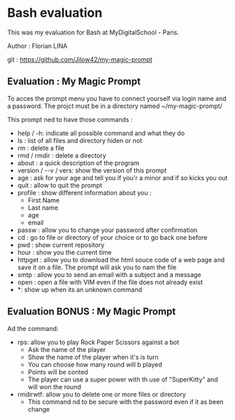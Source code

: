 # Bash evaluation
This was my evaluation for Bash at MyDigitalSchool - Paris.

Author : Florian LINA

git : https://github.com/Jilow42/my-magic-prompt

## Evaluation : My Magic Prompt

To acces the prompt menu you have to connect yourself via login name and a password. The projct must be in a directory named ~/my-magic-prompt/ 

This prompt ned to have those commands :
* help / -h: indicate all possible command and what they do
* ls : list of all files and directory hiden or not
* rm : delete a file
* rmd / rmdir : delete a directory
* about : a quick description of the program
* version / --v / vers: show the version of this prompt
* age : ask for your age and tell you if you'r a minor and if so kicks you out
* quit : allow to quit the prompt
* profile : show different information about you :
    * First Name
    * Last name 
    * age
    * email
* passw : allow you to change your password after confirmation
* cd : go to file or directory of your choice or to go back one before
* pwd : show current repository
* hour : show you the current time
* httpget : allow you to download the html souce code of a web page and save it on a file. The prompt will ask you to nam the file 
* smtp : allow you to send an email with a subject and a message
* open : open a file with VIM even if the file does not already exist
* *: show up when its an unknown command

## Evaluation BONUS : My Magic Prompt

Ad the command: 
* rps: allow you to play Rock Paper Scissors against a bot
    * Ask the name of the player
    * Show the name of the player when it's is turn
    * You can choose how many round will b played
    * Points will be conted
    * The player can use a super power with th use of "SuperKitty" and will won the round
* rmdirwtf: allow you to delete one or more files or directory
    * This command nd to be secure with the password even if it as been change

